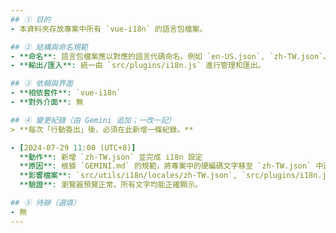 ```yaml
---
## ① 目的
- 本資料夾存放專案中所有 `vue-i18n` 的語言包檔案。

## ② 結構與命名規範
- **命名**: 語言包檔案應以對應的語言代碼命名，例如 `en-US.json`, `zh-TW.json`。
- **輸出/匯入**: 統一由 `src/plugins/i18n.js` 進行管理和匯出。

## ③ 依賴與界面
- **相依套件**: `vue-i18n`
- **對外介面**: 無

## ④ 變更紀錄（由 Gemini 追加；一改一記）
> **每次「行動簽出」後，必須在此新增一條紀錄。**

- [2024-07-29 11:00 (UTC+8)]
  **動作**: 新增 `zh-TW.json` 並完成 i18n 設定
  **原因**: 根據 `GEMINI.md` 的規範，將專案中的硬編碼文字移至 `zh-TW.json` 中進行統一管理，並透過 `src/plugins/i18n.js` 和 `src/plugins/index.js` 完成 `vue-i18n` 的初始化與掛載。
  **影響檔案**: `src/utils/i18n/locales/zh-TW.json`, `src/plugins/i18n.js`, `src/plugins/index.js`, `src/components/MenuItemCard.vue`, `src/components/ShoppingCart.vue`
  **驗證**: 瀏覽器預覽正常，所有文字均能正確顯示。

## ⑤ 待辦（選填）
- 無
---
```

